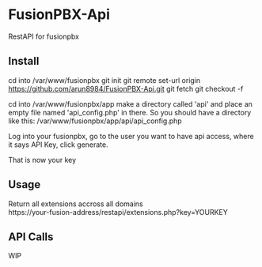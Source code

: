 # FusionPBX-Api
RestAPI for fusionpbx

## Install
cd into /var/www/fusionpbx
git init
git remote set-url origin https://github.com/arun8984/FusionPBX-Api.git
git fetch
git checkout -f

cd into /var/www/fusionpbx/app
make a directory called 'api' and place an empty file named 'api_config.php' in there.
So you should have a directory like this:
/var/www/fusionpbx/app/api/api_config.php

Log into your fusionpbx, go to the user you want to have api access, where it says API Key, click generate.

That is now your key

## Usage
Return all extensions accross all domains  
https://your-fusion-address/restapi/extensions.php?key=YOURKEY  

## API Calls
WIP

